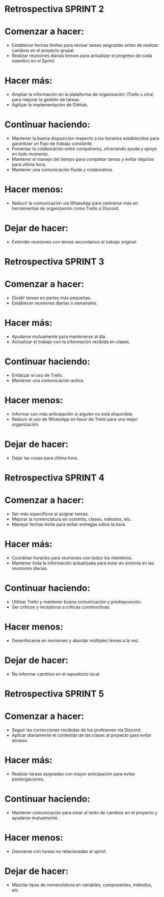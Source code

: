 # Retrospectiva SPRINT 2

# Comenzar a hacer:

- Establecer fechas límites para revisar tareas asignadas antes de realizar cambios en el proyecto grupal.
- Realizar reuniones diarias breves para actualizar el progreso de cada miembro en el Sprint.

# Hacer más:

- Ampliar la información en la plataforma de organización (Trello u otra) para mejorar la gestión de tareas.
- Agilizar la implementación de GitHub.

# Continuar haciendo:

- Mantener la buena disposición respecto a los horarios establecidos para garantizar un flujo de trabajo constante.
- Fomentar la colaboración entre compañeros, ofreciendo ayuda y apoyo en todo momento.
- Mantener el manejo del tiempo para completar tareas y evitar dejarlas para última hora.
- Mantener una comunicación fluida y colaborativa.

# Hacer menos:

- Reducir la comunicación vía WhatsApp para centrarse más en herramientas de organización como Trello o Discord.

# Dejar de hacer:

- Extender reuniones con temas secundarios al trabajo original.

# Retrospectiva SPRINT 3

# Comenzar a hacer:

- Dividir tareas en partes más pequeñas.
- Establecer reuniones diarias o semanales.

# Hacer más:

- Ayudarse mutuamente para mantenerse al día.
- Actualizar el trabajo con la información recibida en clases.

# Continuar haciendo:

- Enfatizar el uso de Trello.
- Mantener una comunicación activa.

# Hacer menos:

- Informar con más anticipación si alguien no está disponible.
- Reducir el uso de WhatsApp en favor de Trello para una mejor organización.

# Dejar de hacer:

- Dejar las cosas para última hora.

# Retrospectiva SPRINT 4

# Comenzar a hacer:

- Ser más específicos al asignar tareas.
- Mejorar la nomenclatura en commits, clases, métodos, etc.
- Manejar fechas límite para evitar entregas sobre la hora.

# Hacer más:

- Coordinar horarios para reuniones con todos los miembros.
- Mantener toda la información actualizada para estar en sintonía en las reuniones diarias.

# Continuar haciendo:

- Utilizar Trello y mantener buena comunicación y predisposición.
- Ser críticos y receptivos a críticas constructivas.

# Hacer menos:

- Desenfocarse en reuniones y abordar múltiples temas a la vez.

# Dejar de hacer:

- No informar cambios en el repositorio local.

# Retrospectiva SPRINT 5

# Comenzar a hacer:

- Seguir las correcciones recibidas de los profesores vía Discord.
- Aplicar diariamente el contenido de las clases al proyecto para evitar atrasos.

# Hacer más:

- Realizar tareas asignadas con mayor anticipación para evitar postergaciones.

# Continuar haciendo:

- Mantener comunicación para estar al tanto de cambios en el proyecto y ayudarse mutuamente.
  
# Hacer menos:

- Desviarse con tareas no relacionadas al sprint.
  
# Dejar de hacer:

- Mezclar tipos de nomenclatura en variables, componentes, métodos, etc.

